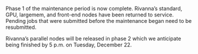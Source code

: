 Phase 1 of the maintenance period is now complete. Rivanna’s standard, GPU, largemem, and front-end nodes have been returned to service. Pending jobs that were submitted before the maintenance began need to be resubmitted.

Rivanna’s parallel nodes will be released in phase 2 which we anticipate being finished by 5 p.m. on Tuesday, December 22.
